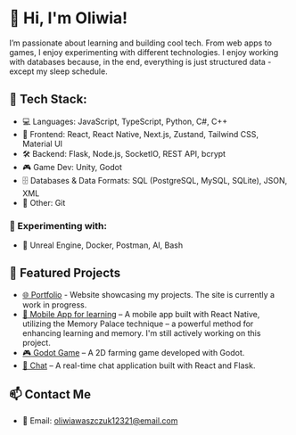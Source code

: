 # 👋 Hi, I'm Oliwia!
I’m passionate about learning and building cool tech. From web apps to games, I enjoy experimenting with different technologies. I enjoy working with databases because, in the end, everything is just structured data - except my sleep schedule.

## 🔧 Tech Stack:
- 💻 Languages: JavaScript, TypeScript, Python, C#, C++
- 📱 Frontend: React, React Native, Next.js, Zustand, Tailwind CSS, Material UI
- 🛠 Backend: Flask, Node.js, SocketIO, REST API, bcrypt
- 🎮 Game Dev: Unity, Godot
- 🗄 Databases & Data Formats: SQL (PostgreSQL, MySQL, SQLite), JSON, XML
- 📂 Other: Git

### 🧪 Experimenting with:
- 🌱 Unreal Engine, Docker, Postman, AI, Bash

## 📌 Featured Projects
- [🌐 Portfolio](https://portfolio-oliwiawaszczuk-oliwiawaszczuks-projects.vercel.app/Portfolio/) - Website showcasing my projects. The site is currently a work in progress.
- [📱 Mobile App for learning](https://github.com/oliwiawaszczuk/praMory) –  A mobile app built with React Native, utilizing the Memory Palace technique – a powerful method for enhancing learning and memory. I'm still actively working on this project.
- [🎮 Godot Game](https://github.com/oliwiawaszczuk/praFarm2M) – A 2D farming game developed with Godot.
- [💬 Chat](https://github.com/oliwiawaszczuk/GoodSocket) – A real-time chat application built with React and Flask.

## 📫 Contact Me
- 📧 Email: oliwiawaszczuk12321@email.com
